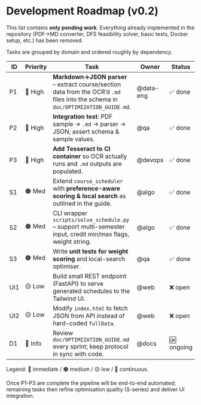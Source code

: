 # Development Roadmap (v0.2)

This list contains **only pending work**.  Everything already implemented in
the repository (PDF→MD converter, DFS feasibility solver, basic tests, Docker
setup, etc.) has been removed.

Tasks are grouped by domain and ordered roughly by dependency.

| ID | Priority | Task | Owner | Status |
|----|----------|------|-------|--------|
| P1 | 🔴 High | **Markdown→JSON parser** – extract course/section data from the OCR’d `.md` files into the schema in `doc/OPTIMIZATION_GUIDE.md`. | @data-eng | ✅ done |
| P2 | 🔴 High | **Integration test**: PDF sample → `.md` → parser → JSON; assert schema & sample values. | @qa | ✅ done |
| P3 | 🔴 High | **Add Tesseract to CI container** so OCR actually runs and `.md` outputs are populated. | @devops | ✅ done |
| S1 | 🟠 Med  | Extend `course_scheduler` with **preference-aware scoring & local search** as outlined in the guide. | @algo | ✅ done |
| S2 | 🟠 Med  | CLI wrapper `scripts/solve_schedule.py` – support multi-semester input, credit min/max flags, weight string. | @algo | ✅ done |
| S3 | 🟠 Med  | Write **unit tests for weight scoring** and local-search optimiser. | @qa | ✅ done |
| UI1| 🟡 Low  | Build small REST endpoint (FastAPI) to serve generated schedules to the Tailwind UI. | @web | ❌ open |
| UI2| 🟡 Low  | Modify `index.html` to fetch JSON from API instead of hard-coded `fullData`. | @web | ❌ open |
| D1 | 🔵 Info | Review `doc/OPTIMIZATION_GUIDE.md` every sprint; keep protocol in sync with code. | @docs | 🆗 ongoing |

Legend: 🔴 immediate / 🟠 medium / 🟡 low / 🔵 continuous.

Once P1–P3 are complete the pipeline will be end-to-end automated; remaining
tasks then refine optimisation quality (S-series) and deliver UI integration.
